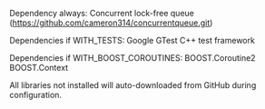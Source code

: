 Dependency always:
Concurrent lock-free queue (https://github.com/cameron314/concurrentqueue.git)

Dependencies if WITH_TESTS:
Google GTest C++ test framework

Dependencies if WITH_BOOST_COROUTINES:
BOOST.Coroutine2
BOOST.Context

All libraries not installed will auto-downloaded from GitHub during configuration.

